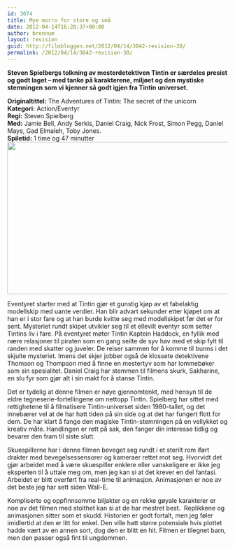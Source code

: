 ```yaml
---
id: 3074
title: Mye morro for store og små
date: 2012-04-14T16:28:37+00:00
author: brennum
layout: revision
guid: http://filmbloggen.net/2012/04/14/3042-revision-30/
permalink: /2012/04/14/3042-revision-30/
---
```

**Steven Spielbergs tolkning av mesterdetektiven Tintin er særdeles presist og godt laget &#8211; med tanke på karakterene, miljøet og den mystiske stemningen som vi kjenner så godt igjen fra Tintin universet.<!--more-->**

**Originaltittel:** The Adventures of Tintin: The secret of the unicorn  
**Kategori:** Action/Eventyr  
**Regi:** Steven Spielberg  
**Med:** Jamie Bell, Andy Serkis, Daniel Craig, Nick Frost, Simon Pegg, Daniel Mays, Gad Elmaleh, Toby Jones.  
**Spiletid:** 1 time og 47 minutter  
<a href="http://filmbloggen.net/?attachment_id=3045" rel="attachment wp-att-3045"><img class="alignnone size-large wp-image-3045" src="http://filmbloggen.net/wp-content/uploads//2012/04/the-adventures-of-tintin-movie-4-620x348.jpg" alt="" width="620" height="348" /></a>

Eventyret starter med at Tintin gjør et gunstig kjøp av et fabelaktig modellskip med uante verdier. Han blir advart sekunder etter kjøpet om at han er i stor fare og at han burde kvitte seg med modellskipet før det er for sent. Mysteriet rundt skipet utvikler seg til et ellevilt eventyr som setter Tintins liv i fare. På eventyret møter Tintin Kaptein Haddock, en fyllik med nære relasjoner til piraten som en gang seilte de syv hav med et skip fylt til randen med skatter og juveler. De reiser sammen for å komme til bunns i det skjulte mysteriet. Imens det skjer jobber også de klossete detektivene Thomson og Thompson med å finne en mestertyv som har lommebøker som sin spesialitet. Daniel Craig har stemmen til filmens skurk, Sakharine, en slu fyr som gjør alt i sin makt for å stanse Tintin.

Det er tydelig at denne filmen er nøye gjennomtenkt, med hensyn til de eldre tegneserie-fortellingene om nettopp Tintin. Spielberg har sittet med rettighetene til å filmatisere Tintin-universet siden 1980-tallet, og det innebærer vel at de har hatt tiden på sin side og at det har fungert flott for dem. De har klart å fange den magiske Tintin-stemningen på en vellykket og kreativ måte. Handlingen er rett på sak, den fanger din interesse tidlig og bevarer den fram til siste slutt.

Skuespillerne har i denne filmen beveget seg rundt i et sterilt rom iført drakter med bevegelsessensorer og kameraer rettet mot seg. Hvorvidt det gjør arbeidet med å være skuespiller enklere eller vanskeligere er ikke jeg eksperten til å uttale meg om, men jeg kan si at det krever en del fantasi. Arbeidet er blitt overført fra real-time til animasjon. Animasjonen er noe av det beste jeg har sett siden Wall-E.

Kompliserte og oppfinnsomme biljakter og en rekke gøyale karakterer er noe av det filmen med stolthet kan si at de har mestret best.  Replikkene og animasjonen sitter som et skudd. Historien er godt fortalt, men jeg føler imidlertid at den er litt for enkel. Den ville hatt større potensiale hvis plottet hadde vært av en annen sort, dog den er blitt en hit. Filmen er tilegnet barn, men den passer også fint til ungdommen.